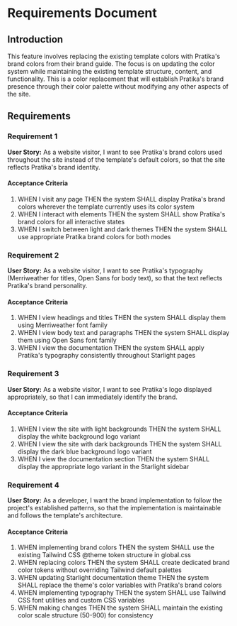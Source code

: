 # Requirements Document

## Introduction

This feature involves replacing the existing template colors with Pratika's brand colors from their brand guide. The focus is on updating the color system while maintaining the existing template structure, content, and functionality. This is a color replacement that will establish Pratika's brand presence through their color palette without modifying any other aspects of the site.

## Requirements

### Requirement 1

**User Story:** As a website visitor, I want to see Pratika's brand colors used throughout the site instead of the template's default colors, so that the site reflects Pratika's brand identity.

#### Acceptance Criteria

1. WHEN I visit any page THEN the system SHALL display Pratika's brand colors wherever the template currently uses its color system
2. WHEN I interact with elements THEN the system SHALL show Pratika's brand colors for all interactive states
3. WHEN I switch between light and dark themes THEN the system SHALL use appropriate Pratika brand colors for both modes

### Requirement 2

**User Story:** As a website visitor, I want to see Pratika's typography (Merriweather for titles, Open Sans for body text), so that the text reflects Pratika's brand personality.

#### Acceptance Criteria

1. WHEN I view headings and titles THEN the system SHALL display them using Merriweather font family
2. WHEN I view body text and paragraphs THEN the system SHALL display them using Open Sans font family
3. WHEN I view the documentation THEN the system SHALL apply Pratika's typography consistently throughout Starlight pages

### Requirement 3

**User Story:** As a website visitor, I want to see Pratika's logo displayed appropriately, so that I can immediately identify the brand.

#### Acceptance Criteria

1. WHEN I view the site with light backgrounds THEN the system SHALL display the white background logo variant
2. WHEN I view the site with dark backgrounds THEN the system SHALL display the dark blue background logo variant
3. WHEN I view the documentation section THEN the system SHALL display the appropriate logo variant in the Starlight sidebar

### Requirement 4

**User Story:** As a developer, I want the brand implementation to follow the project's established patterns, so that the implementation is maintainable and follows the template's architecture.

#### Acceptance Criteria

1. WHEN implementing brand colors THEN the system SHALL use the existing Tailwind CSS @theme token structure in global.css
2. WHEN replacing colors THEN the system SHALL create dedicated brand color tokens without overriding Tailwind default palettes
3. WHEN updating Starlight documentation theme THEN the system SHALL replace the theme's color variables with Pratika's brand colors
4. WHEN implementing typography THEN the system SHALL use Tailwind CSS font utilities and custom CSS variables
5. WHEN making changes THEN the system SHALL maintain the existing color scale structure (50-900) for consistency